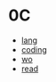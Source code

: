 
0C
======

* [lang](https://github.com/ttltrk/ELSE/blob/master/LAN/ENG/LAN.MD)
* [coding](https://github.com/ttltrk/PRG/blob/master/CODING.MD)
* [wo](https://github.com/ttltrk/ELSE/blob/master/PWR/PWR.MD)
* [read](https://github.com/ttltrk/BKS/blob/master/README.MD)



